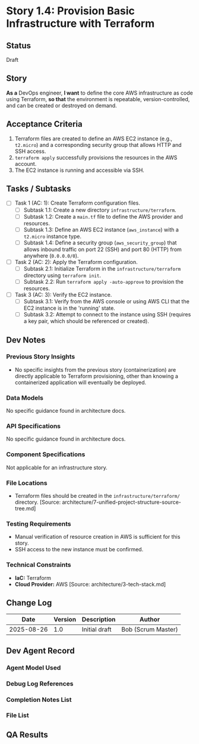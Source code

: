 # Story 1.4: Provision Basic Infrastructure with Terraform

## Status
Draft

## Story
**As a** DevOps engineer,
**I want** to define the core AWS infrastructure as code using Terraform,
**so that** the environment is repeatable, version-controlled, and can be created or destroyed on demand.

## Acceptance Criteria
1.  Terraform files are created to define an AWS EC2 instance (e.g., `t2.micro`) and a corresponding security group that allows HTTP and SSH access.
2.  `terraform apply` successfully provisions the resources in the AWS account.
3.  The EC2 instance is running and accessible via SSH.

## Tasks / Subtasks
- [ ] Task 1 (AC: 1): Create Terraform configuration files.
  - [ ] Subtask 1.1: Create a new directory `infrastructure/terraform`.
  - [ ] Subtask 1.2: Create a `main.tf` file to define the AWS provider and resources.
  - [ ] Subtask 1.3: Define an AWS EC2 instance (`aws_instance`) with a `t2.micro` instance type.
  - [ ] Subtask 1.4: Define a security group (`aws_security_group`) that allows inbound traffic on port 22 (SSH) and port 80 (HTTP) from anywhere (`0.0.0.0/0`).
- [ ] Task 2 (AC: 2): Apply the Terraform configuration.
  - [ ] Subtask 2.1: Initialize Terraform in the `infrastructure/terraform` directory using `terraform init`.
  - [ ] Subtask 2.2: Run `terraform apply -auto-approve` to provision the resources.
- [ ] Task 3 (AC: 3): Verify the EC2 instance.
  - [ ] Subtask 3.1: Verify from the AWS console or using AWS CLI that the EC2 instance is in the 'running' state.
  - [ ] Subtask 3.2: Attempt to connect to the instance using SSH (requires a key pair, which should be referenced or created).

## Dev Notes
### Previous Story Insights
- No specific insights from the previous story (containerization) are directly applicable to Terraform provisioning, other than knowing a containerized application will eventually be deployed.

### Data Models
No specific guidance found in architecture docs.

### API Specifications
No specific guidance found in architecture docs.

### Component Specifications
Not applicable for an infrastructure story.

### File Locations
- Terraform files should be created in the `infrastructure/terraform/` directory.
[Source: architecture/7-unified-project-structure-source-tree.md]

### Testing Requirements
- Manual verification of resource creation in AWS is sufficient for this story.
- SSH access to the new instance must be confirmed.

### Technical Constraints
- **IaC:** Terraform
- **Cloud Provider:** AWS
[Source: architecture/3-tech-stack.md]

## Change Log
| Date | Version | Description | Author |
|---|---|---|---|
| 2025-08-26 | 1.0 | Initial draft | Bob (Scrum Master) |

## Dev Agent Record
### Agent Model Used
### Debug Log References
### Completion Notes List
### File List

## QA Results

